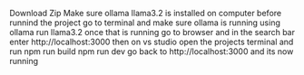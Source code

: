 Download Zip
Make sure ollama llama3.2 is installed on computer
before runnind the project go to terminal and make sure ollama is running using ollama run llama3.2
once that is running go to browser and in the search bar enter http://localhost:3000
then on vs studio open the projects terminal and run
npm run build 
npm run dev
go back to http://localhost:3000 and its now running
